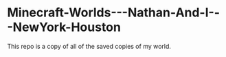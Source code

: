 # Minecraft-Worlds---Nathan-And-I---NewYork-Houston
This repo is a copy of all of the saved copies of my world. 

